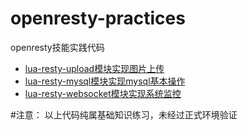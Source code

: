# openresty-practices
openresty技能实践代码

- [lua-resty-upload模块实现图片上传](https://github.com/shixinke/openresty-practices/tree/master/upload "openresty实现图片上传")
- [lua-resty-mysql模块实现mysql基本操作](https://github.com/shixinke/openresty-practices/tree/master/mysql "openresty实现mysql基本操作")
- [lua-resty-websocket模块实现系统监控](https://github.com/shixinke/openresty-practices/tree/master/websocket "基于lua-resty-websocket实现系统监控")


#注意：
以上代码纯属基础知识练习，未经过正式环境验证
